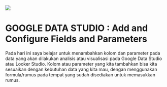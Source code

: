 <img src="https://cloudonair.withgoogle.com/api/assets?path=/gs/gweb-gc-gather-production.appspot.com/files/AAANsUkbI2YbsqU6Bp1LcvnTIWxmAq6YqKBMPAvzRKafVXz5e-Hos1u6U93-GznMChWoAxrPPcUsBMmBk23BZr0mS2M.1Kj-bx3ECiOPV4Jg">

# GOOGLE DATA STUDIO : Add and Configure Fields and Parameters<br>
Pada hari ini saya belajar untuk menambahkan kolom dan parameter pada data yang akan dilakukan analisis atau visualisasi pada Google Data Studio atau Looker Studio. Kolom atau parameter yang kita tambahkan bisa kita sesuaikan dengan kebutuhan data yang kita mau, dengan menggunakan formula/rumus pada tempat yang sudah disediakan untuk memasukkan rumus. 